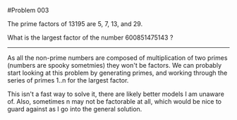 #Problem 003

The prime factors of 13195 are 5, 7, 13, and 29.

What is the largest factor of the number 600851475143 ?

------

As all the non-prime numbers are composed of multiplication of two primes (numbers are spooky sometmies) they won't be factors. We can probably start looking at this problem by generating primes, and working through the series of primes 1..n for the largest factor.

This isn't a fast way to solve it, there are likely better models I am unaware of. Also, sometimes n may not be factorable at all, which would be nice to guard against as I go into the general solution.
